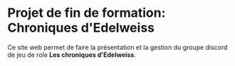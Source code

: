 # Projet de fin de formation: Chroniques d'Edelweiss

Ce site web permet de faire la présentation et la gestion du groupe discord de jeu de role **Les chroniques d'Edelweiss**.